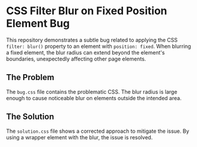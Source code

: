 # CSS Filter Blur on Fixed Position Element Bug

This repository demonstrates a subtle bug related to applying the CSS `filter: blur()` property to an element with `position: fixed`.  When blurring a fixed element, the blur radius can extend beyond the element's boundaries, unexpectedly affecting other page elements.

## The Problem

The `bug.css` file contains the problematic CSS.  The blur radius is large enough to cause noticeable blur on elements outside the intended area.

## The Solution

The `solution.css` file shows a corrected approach to mitigate the issue. By using a wrapper element with the blur, the issue is resolved. 